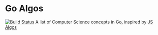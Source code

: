 # Go Algos
[![Build Status](https://travis-ci.org/wayanjimmy/go-algorithms.svg?branch=master)](https://travis-ci.org/wayanjimmy/go-algorithms)
A list of Computer Science concepts in Go, inspired by [JS Algos](https://github.com/amilajack/js-algorithms)
